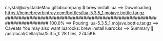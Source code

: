 crystal@crystaldeMac gitlabcompany $ brew install lua
==> Downloading https://homebrew.bintray.com/bottles/lua-5.3.5_1.mojave.bottle.tar.gz
######################################################################## 100.0%
==> Pouring lua-5.3.5_1.mojave.bottle.tar.gz
==> Caveats
You may also want luarocks:
  brew install luarocks
==> Summary
🍺  /usr/local/Cellar/lua/5.3.5_1: 28 files, 274.5KB


